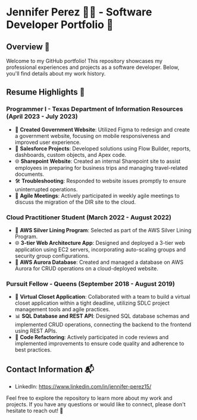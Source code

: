 # Jennifer Perez 👩‍💻  - Software Developer Portfolio 🚀

## Overview 📄
Welcome to my GitHub portfolio! This repository showcases my professional experiences and projects as a software developer. Below, you'll find details about my work history.
<!-- and key projects. -->

## Resume Highlights 🌟

### Programmer I - Texas Department of Information Resources (April 2023 - July 2023)
- 🎨 **Created Government Website**: Utilized Figma to redesign and create a government website, focusing on mobile responsiveness and improved user experience.
- 💼 **Salesforce Projects**: Developed solutions using Flow Builder, reports, dashboards, custom objects, and Apex code.
- 🌐 **Sharepoint Website**: Created an internal Sharepoint site to assist employees in preparing for business trips and managing travel-related documents.
- 🛠️ **Troubleshooting**: Responded to website issues promptly to ensure uninterrupted operations.
- 🔄 **Agile Meetings**: Actively participated in weekly agile meetings to discuss the migration of the DIR site to the cloud.

### Cloud Practitioner Student (March 2022 - August 2022)
- 🌟 **AWS Silver Lining Program**: Selected as part of the AWS Silver Lining Program.
- 🌐 **3-tier Web Architecture App**: Designed and deployed a 3-tier web application using EC2 servers, incorporating auto-scaling groups and security group configurations.
- 💾 **AWS Aurora Database**: Created and managed a database on AWS Aurora for CRUD operations on a cloud-deployed website.

### Pursuit Fellow - Queens (September 2018 - August 2019)
- 🌟 **Virtual Closet Application**: Collaborated with a team to build a virtual closet application within a tight deadline, utilizing SDLC project management tools and agile practices.
- 📊 **SQL Database and REST API**: Designed SQL database schemas and implemented CRUD operations, connecting the backend to the frontend using REST APIs.
- 🔧 **Code Refactoring**: Actively participated in code reviews and implemented improvements to ensure code quality and adherence to best practices.

<!-- ## Projects 🚧
- [Project 1 Name](Link to Project 1): A brief description of the project and your role.
- [Project 2 Name](Link to Project 2): A brief description of the project and your role.
- ... -->

## Contact Information 📬
- LinkedIn: https://www.linkedin.com/in/jennifer-perez15/

Feel free to explore the repository to learn more about my work and projects. If you have any questions or would like to connect, please don't hesitate to reach out! 📩
